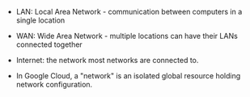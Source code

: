 - LAN: Local Area Network - communication between computers in a single location
- WAN: Wide Area Network - multiple locations can have their LANs connected together
- Internet: the network most networks are connected to.

- In Google Cloud, a "network" is an isolated global resource holding network configuration.
